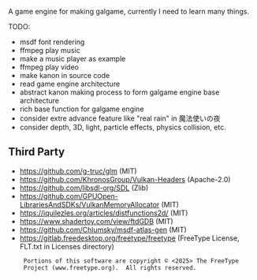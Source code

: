 A game engine for making galgame, currently I need to learn many things.

TODO:
* msdf font rendering
* ffmpeg play music
* make a music player as example
* ffmpeg play video
* make kanon in source code
* read game engine architecture
* abstract kanon making process to form galgame engine base architecture
* rich base function for galgame engine
* consider extre advance feature like "real rain" in 魔法使いの夜
* consider depth, 3D, light, particle effects, physics collision, etc.

## Third Party
* https://github.com/g-truc/glm (MIT)
* https://github.com/KhronosGroup/Vulkan-Headers (Apache-2.0)
* https://github.com/libsdl-org/SDL (Zlib)
* https://github.com/GPUOpen-LibrariesAndSDKs/VulkanMemoryAllocator (MIT)
* https://iquilezles.org/articles/distfunctions2d/ (MIT)
* https://www.shadertoy.com/view/ftdGDB (MIT)
* https://github.com/Chlumsky/msdf-atlas-gen (MIT)
* https://gitlab.freedesktop.org/freetype/freetype (FreeType License, FLT.txt in Licenses directory)
   ```
    Portions of this software are copyright © <2025> The FreeType
    Project (www.freetype.org).  All rights reserved.
   ```